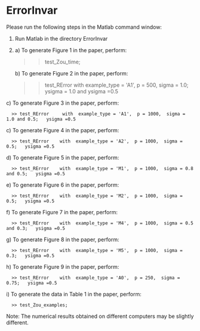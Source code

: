 # ErrorInvar

Please run the following steps in the Matlab command window:

1.  Run Matlab in the directory ErrorInvar


2. a) To generate Figure 1 in the paper, perform:

      >> test_Zou_time;

   b) To generate Figure 2 in the paper, perform:

      >> test_RError     with  example_type = 'A1',  p = 500,  sigma = 1.0;  ysigma = 1.0 and ysigma =0.5

  c) To generate Figure 3 in the paper, perform:

      >> test_RError     with  example_type = 'A1',  p = 1000,  sigma = 1.0 and 0.5;   ysigma =0.5

 c) To generate Figure 4 in the paper, perform:

      >> test_RError    with  example_type = 'A2',  p = 1000,  sigma = 0.5;   ysigma =0.5

 d) To generate Figure 5 in the paper, perform:

      >> test_RError    with  example_type = 'M1',  p = 1000,  sigma = 0.8  and 0.5;   ysigma =0.5

 e) To generate Figure 6 in the paper, perform:

      >> test_RError    with  example_type = 'M2',  p = 1000,  sigma = 0.5;   ysigma =0.5

 f) To generate Figure 7 in the paper, perform:

      >> test_RError    with  example_type = 'M4',  p = 1000,  sigma = 0.5  and 0.3;   ysigma =0.5

 g) To generate Figure 8 in the paper, perform:

      >> test_RError    with  example_type = 'M5',  p = 1000,  sigma = 0.3;   ysigma =0.5

 h) To generate Figure 9 in the paper, perform:

      >> test_RError    with  example_type = 'A0',  p = 250,  sigma = 0.75;   ysigma =0.5


 i) To generate the data in Table 1 in the paper, perform: 

      >> test_Zou_examples;
  

Note: The numerical results obtained on different computers may be slightly different. 

